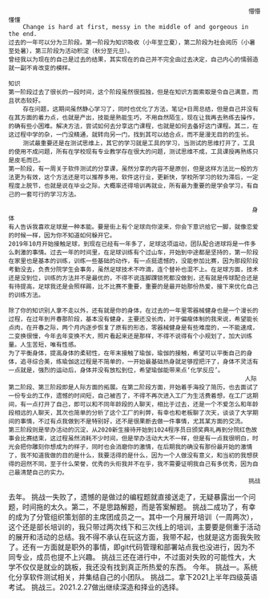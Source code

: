                                                                        懵懵懂懂
        Change is hard at first, messy in the middle of and gorgeous in the end.
	过去的一年可以分为三阶段。第一阶段为知识吸收（小年至立夏），第二阶段为社会阅历（小暑至处暑），第三阶段为活动积淀（秋分至元旦）。
	曾经我以为现在的自己是过去的结果，其实现在的自己并不完全由过去决定，自己内心的懦弱造就一副不肯改变的模样。
                                                                         知识
	第一阶段过去了很长的一段时间，这个阶段虽然很孤独，但是在知识方面索取是令自己满意，而且状态较好。
        存在问题，这期间虽然静心学习了，同时也优化了方法，笔记+日周总结，但是自己并没有在其方面的着力点，也就是产出，技能是熟能生巧，不用自然陌生，现在让我再去熟练去操作，的确有些小困难。解决方法，尝试如何去分享这门课程，也就是如何去备好这门课程。其二，在这过程中学的杂，一门没精通，就转向另一门，找到其可以结合点，而不是漫无目的的生长。
        测试最重要还是在测试思维上，其它的学习就是工具的学习，当测试的思维打开了，工具的使用不成问题，所有在学校现有专业教学存在很大的问题，测试思维不成，工具课授再熟练只是皮毛而已。
	第一阶段，有一周关于软件测试的分享课，虽然分享的内容不是原创，但是这样方法比一般的方法更为有效，这个方法还是可以推荐多用，软件这行业，更新快，学校所学习的较为滞后，一定程度上脱节，也就是说在毕业之际，大概率还得培训再就业，所有最为重要的是学会学习，有自己的一套可行的学习方法。

                                                                        身体
	有人告诉我喜欢足球是一种本能。要是街上有个足球向你滚来，你会下意识给它一脚，就像恋爱的时候一样，因为你不知道如何躲开它。
	2019年10月开始接触足球，到现在已经有一年多了，足球这项运动，团队配合进球将是一件多么刺激的事情。过去一年的时间里，在足球训练有个过山车，开始到中途都是坚持的，第一阶段在家里也是基本的训练，训练一些基础的动作，有一点挺遗憾的，没能参加比赛，因为那段阶段考勤没去，负责分院学生会事务，虽然足球技术不咋滴，连个替补也混不上。在足球方面，技术还是没到位，训练的方法并不是最优的，不得不说连脚踝锁死都没做到，还有就是传球配合还是有待提高，足球我还是会照样踢，比不比赛不重要，重要的是最开始那份热爱，接下来优化自己的训练方法。
 
	除了你的知识别人拿不走以外，还有就是你的身体，在过去的一年里零器械健身也是一个漫长的过程，在过年到开春那阶段，基本没有健身，主要还没长肉，对于偏瘦体制的我来说，希望能长点肉，在开春之际，两个月内逐步恢复了原有的形态，零器械健身是有些难度的，一不能速成，二变换很慢，今年去年变换不大，照片看起来还是那样，不得不说得有个小规划了，加大训练量。人生苦短，唯有性感。
	为了平衡身体，提高身体的柔韧性，在年末接触了瑜伽，瑜伽的接触，希望可以平衡自己的身体，追寻综合美，练瑜伽这过程是不简单的，一开始最基础热身就足够捏把汗了，身体不灵活有一点就是，强烈的运动后，身体并没有放松到位，希望瑜伽能带来点‘化学反应’。
                                                                      人际
	第二阶段、第三阶段即是人际方面的拓展。在第二阶段方面，开始着手海投了简历，也去面试了一份专业的工作，遗憾的时间短，自己被否了，不得不再次进入工厂为生活费着想，在工厂这期间，有一点打开了自己，即可以和不同年龄段的人聊天，相比于过去，还是一个不爱怎么和年龄段相远的人聊天，其次也简单的分析了这个工厂的利弊，有幸也和老板聊了次天，谈谈了大学期间的事情，不过有点我做到不是特别好，还不是很果断去做一件事情，尤其某方面的交流。
	第三阶段则是举办活动的沉淀，从2020新生接待开始到1024程序员日颁奖典礼再到分院红色故事会比赛结束，这过程虽然消耗不少时间，但是举办活动大大不一样，但是有一点我很明白，时光会把你雕刻你想成为的样子，同时也会消磨你的激情，在后期我的确没有那份最开始的激情了，我不知道我做的目的是什么，我要活得的是什么，因为一个人做没有意义，和当初的我想获得的迥然不同，至于什么荣誉，优秀的头衔我并不在乎，我不需要证明我自己有多优秀，因为自己最清楚自己的实力。
                                                                       挑战
去年。
挑战一失败了，遗憾的是做过的编程题就直接送走了，无疑暴露出一个问题，时间拖的太久。第二，不是思路解题，而是答案解题。
挑战二成功了，有幸的成为了分管组织策划部的主席团成员之一。其中一个月展开培训（一周两次），这个还是部长培训的，我只带过两次线下和三次线上的培训，主要要是侧重于活动的展开和活动的总结。我不得不承认在玩这方面，我带不起，也就是这方面我失败了。还有一方面就是职外的事情，即git代码管理和部署站点我也没进行，因为不同专业，成员也提不上兴趣。
挑战三还在进行中，不过面对失败的可能性大，大学不仅仅是就业的跳板，我还没有找到真正所热爱的东西。
今年。
挑战一。系统化分享软件测试相关，并集结自己的小团队。
挑战二。拿下2021上半年四级英语考试。
挑战三。2021.2.27做出继续深造和择业的选择。

